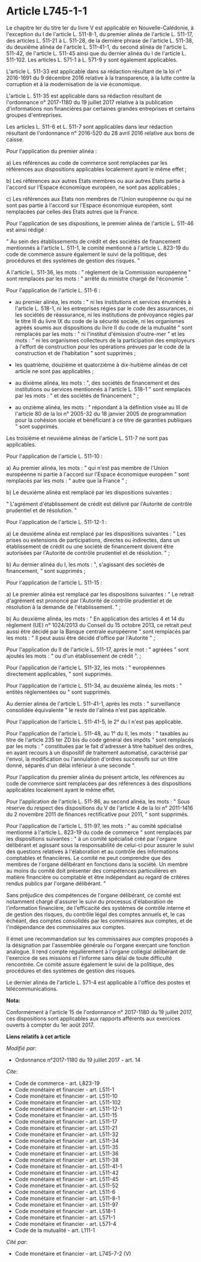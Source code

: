 # Article L745-1-1

Le chapitre Ier du titre Ier du livre V est applicable en Nouvelle-Calédonie, à l'exception du I de l'article L. 511-8-1, du
premier alinéa de l'article L. 511-17, des articles L. 511-21 à L. 511-28, de la dernière phrase de l'article L. 511-38, du
deuxième alinéa de l'article L. 511-41-1, du second alinéa de l'article L. 511-42, de l'article L. 511-45 ainsi que du
dernier alinéa du I de l'article L. 511-102. Les articles L. 571-1 à L. 571-9 y sont également applicables.

L'article L. 511-33 est applicable dans sa rédaction résultant de la loi n° 2016-1691 du 9 décembre 2016 relative à la
transparence, à la lutte contre la corruption et à la modernisation de la vie économique.

L'article L. 511-35 est applicable dans sa rédaction résultant de l'ordonnance n° 2017-1180 du 19 juillet 2017 relative à la
publication d'informations non financières par certaines grandes entreprises et certains groupes d'entreprises.

Les articles L. 511-6 et L. 511-7 sont applicables dans leur rédaction résultant de l'ordonnance n° 2016-520 du 28 avril 2016
relative aux bons de caisse.

Pour l'application du premier alinéa :

a) Les références au code de commerce sont remplacées par les références aux dispositions applicables localement ayant le
même effet ;

b) Les références aux autres Etats membres ou aux autres Etats partie à l'accord sur l'Espace économique européen, ne sont
pas applicables ;

c) Les références aux Etats non membres de l'Union européenne ou qui ne sont pas partie à l'accord sur l'Espace économique
européen, sont remplacées par celles des Etats autres que la France.

Pour l'application de ses dispositions, le premier alinéa de l'article L. 511-46 est ainsi rédigé :

" Au sein des établissements de crédit et des sociétés de financement mentionnés à l'article L. 511-1, le comité mentionné à
l'article L. 823-19 du code de commerce assure également le suivi de la politique, des procédures et des systèmes de gestion
des risques. "

A l'article L. 511-36, les mots : " règlement de la Commission européenne " sont remplacés par les mots : " arrêté du
ministre chargé de l'économie ".

Pour l'application de l'article L. 511-6 :

- au premier alinéa, les mots : " ni les institutions et services énumérés à l'article L. 518-1, ni les entreprises régies
par le code des assurances, ni les sociétés de réassurance, ni les institutions de prévoyance régies par le titre III du
livre IX du code de la sécurité sociale, ni les organismes agréés soumis aux dispositions du livre II du code de la mutualité
" sont remplacés par les mots : " ni l'institut d'émission d'outre-mer " et les mots : " ni les organismes collecteurs de la
participation des employeurs à l'effort de construction pour les opérations prévues par le code de la construction et de
l'habitation " sont supprimés ;

- les quatrième, douzième et quatorzième à dix-huitième alinéas de cet article ne sont pas applicables ;

- au dixième alinéa, les mots : ", des sociétés de financement et des institutions ou services mentionnés à l'article L.
518-1 " sont remplacés par les mots : " et des sociétés de financement " ;

- au onzième alinéa, les mots : " répondant à la définition visée au III de l'article 80 de la loi n° 2005-32 du 18 janvier
2005 de programmation pour la cohésion sociale et bénéficiant à ce titre de garanties publiques " sont supprimés.

Les troisième et neuvième alinéas de l'article L. 511-7 ne sont pas applicables.

Pour l'application de l'article L. 511-10 :

a) Au premier alinéa, les mots : " qui n'est pas membre de l'Union européenne ni partie à l'accord sur l'Espace économique
européen " sont remplacés par les mots : " autre que la France " ;

b) Le deuxième alinéa est remplacé par les dispositions suivantes :

" L'agrément d'établissement de crédit est délivré par l'Autorité de contrôle prudentiel et de résolution. "

Pour l'application de l'article L. 511-12-1 :

a) Le deuxième alinéa est remplacé par les dispositions suivantes : " Les prises ou extensions de participations, directes ou
indirectes, dans un établissement de crédit ou une société de financement doivent être autorisées par l'Autorité de contrôle
prudentiel et de résolution. " ;

b) Au dernier alinéa du I, les mots : ", s'agissant des sociétés de financement, " sont supprimés ;

Pour l'application de l'article L. 511-15 :

a) Le premier alinéa est remplacé par les dispositions suivantes : " Le retrait d'agrément est prononcé par l'Autorité de
contrôle prudentiel et de résolution à la demande de l'établissement. " ;

b) Au deuxième alinéa, les mots : " En application des articles 4 et 14 du règlement (UE) n° 1024/2013 du Conseil du 15
octobre 2013, ce retrait peut aussi être décidé par la Banque centrale européenne " sont remplacés par les mots : " Il peut
aussi être décidé d'office par l'Autorité " ;

Pour l'application du II de l'article L. 511-17, après le mot : " agréées " sont ajoutés les mots : " ou d'un établissement
de crédit ". ;

Pour l'application de l'article L. 511-32, les mots : " européennes directement applicables, " sont supprimés.

Pour l'application de l'article L. 511-34, au deuxième alinéa, les mots : " entités réglementées ou " sont supprimés.

Au dernier alinéa de l'article L. 511-41-1, après les mots : " surveillance consolidée équivalente " le reste de l'alinéa
n'est pas applicable.

Pour l'application de l'article L. 511-41-5, le 2° du I n'est pas applicable.

Pour l'application de l'article L. 511-48, au 1° du II, les mots : " taxables au titre de l'article 235 ter ZD bis du code
général des impôts " sont remplacés par les mots : " constituées par le fait d'adresser à titre habituel des ordres, en ayant
recours à un dispositif de traitement automatisé, caractérisé par l'envoi, la modification ou l'annulation d'ordres
successifs sur un titre donné, séparés d'un délai inférieur à une seconde ".

Pour l'application du premier alinéa du présent article, les références au code de commerce sont remplacées par des
références à des dispositions applicables localement ayant le même effet.

Pour l'application de l'article L. 511-86, au second alinéa, les mots : " Sous réserve du respect des dispositions du V de
l'article 4 de la loi n° 2011-1416 du 2 novembre 2011 de finances rectificative pour 2011, " sont supprimés.

Pour l'application de l'article L. 511-97, les mots : " au comité spécialisé mentionné à l'article L. 823-19 du code de
commerce " sont remplacés par les dispositions suivantes : " à un comité spécialisé créé par l'organe délibérant et agissant
sous la responsabilité de celui-ci pour assurer le suivi des questions relatives à l'élaboration et au contrôle des
informations comptables et financières. Le comité ne peut comprendre que des membres de l'organe délibérant en fonctions dans
la société. Un membre au moins du comité doit présenter des compétences particulières en matière financière ou comptable et
être indépendant au regard de critères rendus publics par l'organe délibérant. "

Sans préjudice des compétences de l'organe délibérant, ce comité est notamment chargé d'assurer le suivi du processus
d'élaboration de l'information financière, de l'efficacité des systèmes de contrôle interne et de gestion des risques, du
contrôle légal des comptes annuels et, le cas échéant, des comptes consolidés par les commissaires aux comptes, et de
l'indépendance des commissaires aux comptes.

Il émet une recommandation sur les commissaires aux comptes proposés à la désignation par l'assemblée générale ou l'organe
exerçant une fonction analogue. Il rend compte régulièrement à l'organe collégial délibérant de l'exercice de ses missions et
l'informe sans délai de toute difficulté rencontrée. Ce comité assure également le suivi de la politique, des procédures et
des systèmes de gestion des risques.

Le dernier alinéa de l'article L. 571-4 est applicable à l'office des postes et télécommunications.

**Nota:**

Conformément à l'article 15 de l'ordonnance n° 2017-1180 du 19 juillet 2017, ces dispositions sont applicables aux rapports
afférents aux exercices ouverts à compter du 1er août 2017.

**Liens relatifs à cet article**

_Modifié par_:

  - Ordonnance n°2017-1180 du 19 juillet 2017 - art. 14

_Cite_:

  - Code de commerce - art. L823-19
  - Code monétaire et financier - art. L511-1
  - Code monétaire et financier - art. L511-10
  - Code monétaire et financier - art. L511-102
  - Code monétaire et financier - art. L511-12-1
  - Code monétaire et financier - art. L511-15
  - Code monétaire et financier - art. L511-17
  - Code monétaire et financier - art. L511-21
  - Code monétaire et financier - art. L511-32
  - Code monétaire et financier - art. L511-34
  - Code monétaire et financier - art. L511-35
  - Code monétaire et financier - art. L511-36
  - Code monétaire et financier - art. L511-38
  - Code monétaire et financier - art. L511-41-1
  - Code monétaire et financier - art. L511-42
  - Code monétaire et financier - art. L511-45
  - Code monétaire et financier - art. L511-52
  - Code monétaire et financier - art. L511-6
  - Code monétaire et financier - art. L511-8-1
  - Code monétaire et financier - art. L511-97
  - Code monétaire et financier - art. L518-1
  - Code monétaire et financier - art. L571-1
  - Code monétaire et financier - art. L571-4
  - Code de la mutualité - art. L111-1

_Cité par_:

  - Code monétaire et financier - art. L745-7-2 (V)
